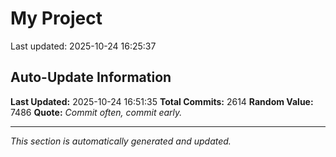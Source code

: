 # My Project


Last updated: 2025-10-24 16:25:37





























































































































































































































































































































































































































































































































































































































































































































































































































































































































































































































































































































































































































































































































































































































































































































































































































































































































































































































































































































































































































































































































































































































































































































































































































































































































































































































































































































































































































































































































































































































































































































## Auto-Update Information

**Last Updated:** 2025-10-24 16:51:35
**Total Commits:** 2614
**Random Value:** 7486
**Quote:** _Commit often, commit early._

---
_This section is automatically generated and updated._